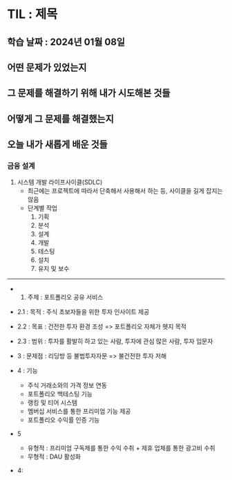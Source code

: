 # TIL : 제목

## 학습 날짜 : 2024년 01월 08일

## 어떤 문제가 있었는지

## 그 문제를 해결하기 위해 내가 시도해본 것들

## 어떻게 그 문제를 해결했는지

## 오늘 내가 새롭게 배운 것들

### 금융 설계
1. 시스템 개발 라이프사이클(SDLC)
   - 최근에는 프로젝트에 따라서 단축해서 사용해서 하는 등, 사이클을 길게 잡지는 않음
   - 단계별 작업
     1. 기획
     2. 분석
     3. 설계
     4. 개발
     5. 테스팅
     6. 설치
     7. 유지 및 보수
    

  ---
- 1. 주제 : 포트폴리오 공유 서비스
- 2.1 : 목적 : 주식 초보자들을 위한 투자 인사이트 제공
- 2.2 : 목표 : 건전한 투자 환경 조성 => 포트폴리오 자체가 헷지 목적
- 2.3 : 범위 : 투자를 활발히 하고 있는 사람, 투자에 관심 많은 사람, 투자 입문자
- 3 : 문제점 : 리딩방 등 불법투자자문 => 불건전한 투자 저해
- 4 : 기능
  - 주식 거래소와의 가격 정보 연동
  - 포트폴리오 백테스팅 기능
  - 랭킹 및 티어 시스템
  - 멤버십 서비스를 통한 프리미엄 기능 제공
  - 포트폴리오 수익률 인증 기능
- 5
  - 유형적 : 프리미엄 구독제를 통한 수익 수취 + 제휴 업체를 통한 광고비 수취
  - 무형적 : DAU 활성화


- 4: 
